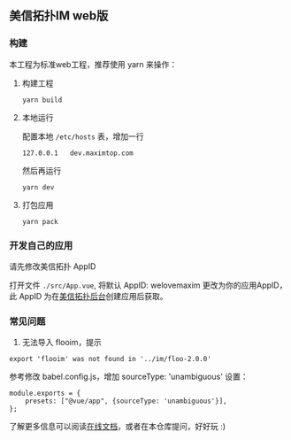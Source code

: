 ## 美信拓扑IM web版

### 构建
本工程为标准web工程，推荐使用 yarn 来操作：

1. 构建工程
    ```
    yarn build
    ```
2. 本地运行

    配置本地 ```/etc/hosts``` 表，增加一行
    ```
    127.0.0.1   dev.maximtop.com
    ```
    然后再运行
    ```
    yarn dev
    ```
3. 打包应用
    ```
    yarn pack
    ```

### 开发自己的应用

请先修改美信拓扑 AppID

打开文件 ```./src/App.vue```, 将默认 AppID: welovemaxim 更改为你的应用AppID，此 AppID 为在[美信拓扑后台](https://console.maximtop.com/)创建应用后获取。

### 常见问题

1. 无法导入 flooim，提示

```
export 'flooim' was not found in '../im/floo-2.0.0'
```

参考修改 babel.config.js，增加 sourceType: 'unambiguous' 设置：
```
module.exports = {
    presets: ["@vue/app", {sourceType: 'unambiguous'}],
};
```

了解更多信息可以阅读[在线文档](https://www.maximtop.com/docs/)，或者在本仓库提问，好好玩 :)
